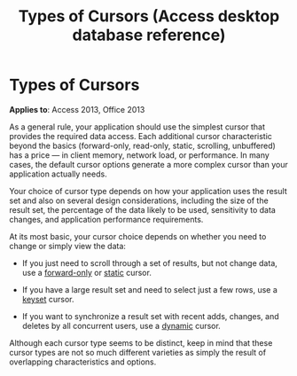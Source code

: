 ﻿---
title: Types of Cursors (Access desktop database reference)
TOCTitle: Types of Cursors
ms:assetid: 589f3755-3cf5-9470-bd66-8e8afa218fc5
ms:mtpsurl: https://msdn.microsoft.com/library/JJ249299(v=office.15)
ms:contentKeyID: 48544996
ms.date: 09/18/2015
mtps_version: v=office.15
---

# Types of Cursors


**Applies to**: Access 2013, Office 2013

As a general rule, your application should use the simplest cursor that provides the required data access. Each additional cursor characteristic beyond the basics (forward-only, read-only, static, scrolling, unbuffered) has a price — in client memory, network load, or performance. In many cases, the default cursor options generate a more complex cursor than your application actually needs.

Your choice of cursor type depends on how your application uses the result set and also on several design considerations, including the size of the result set, the percentage of the data likely to be used, sensitivity to data changes, and application performance requirements.

At its most basic, your cursor choice depends on whether you need to change or simply view the data:

  - If you just need to scroll through a set of results, but not change data, use a [forward-only](forward-only-cursors.md) or [static](static-cursors.md) cursor.

  - If you have a large result set and need to select just a few rows, use a [keyset](keyset-cursors.md) cursor.

  - If you want to synchronize a result set with recent adds, changes, and deletes by all concurrent users, use a [dynamic](dynamic-cursors.md) cursor.

Although each cursor type seems to be distinct, keep in mind that these cursor types are not so much different varieties as simply the result of overlapping characteristics and options.

